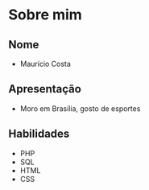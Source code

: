 # Sobre mim

## Nome
- Maurício Costa

## Apresentação
- Moro em Brasília, gosto de esportes

## Habilidades
 - PHP
 - SQL
 - HTML
 - CSS

